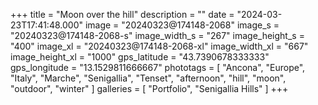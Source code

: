 +++
title = "Moon over the hill"
description = ""
date = "2024-03-23T17:41:48.000"
image = "20240323@174148-2068"
image_s = "20240323@174148-2068-s"
image_width_s = "267"
image_height_s = "400"
image_xl = "20240323@174148-2068-xl"
image_width_xl = "667"
image_height_xl = "1000"
gps_latitude = "43.7390678333333"
gps_longitude = "13.1529811666667"
phototags = [ "Ancona", "Europe", "Italy", "Marche", "Senigallia", "Tenset", "afternoon", "hill", "moon", "outdoor", "winter" ]
galleries = [ "Portfolio", "Senigallia Hills" ]
+++
